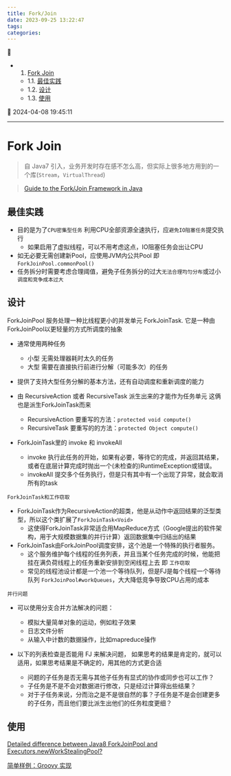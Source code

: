 ```yaml
---
title: Fork/Join
date: 2023-09-25 13:22:47
tags: 
categories: 
---
```


💠

- 1. [Fork Join](#fork-join)
    - 1.1. [最佳实践](#最佳实践)
    - 1.2. [设计](#设计)
    - 1.3. [使用](#使用)

💠 2024-04-08 19:45:11
****************************************
# Fork Join
> 自 Java7 引入，业务开发时存在感不怎么高，但实际上很多地方用到的一个库(`Stream`，`VirtualThread`)

> [Guide to the Fork/Join Framework in Java](https://www.baeldung.com/java-fork-join)   

## 最佳实践
- 目的是为了`CPU密集型任务` 利用CPU全部资源全速执行，应`避免IO阻塞任务`提交执行
    - 如果启用了虚拟线程，可以不用考虑这点，IO阻塞任务会出让CPU
- 如无必要无需创建新Pool，应使用JVM内公共Pool 即 `ForkJoinPool.commonPool()`
- 任务拆分时需要考虑合理阈值，避免子任务拆分的过大`无法合理均匀分布`或过小`调度和竞争成本过大`

## 设计

ForkJoinPool 服务处理一种比线程更小的并发单元 ForkJoinTask. 它是一种由ForkJoinPool以更轻量的方式所调度的抽象

- 通常使用两种任务
    - 小型 无需处理器耗时太久的任务
    - 大型 需要在直接执行前进行分解（可能多次）的任务
- 提供了支持大型任务分解的基本方法，还有自动调度和重新调度的能力

- 由 RecursiveAction 或者 RecursiveTask 派生出来的才能作为任务单元 这俩也是派生ForkJoinTask而来
    - RecursiveAction 要重写的方法：`protected void compute()`  
    - RecursiveTask 要重写的的方法：`protected Object compute()`
- ForkJoinTask里的 invoke 和 invokeAll 
    - invoke  执行此任务的开始，如果有必要，等待它的完成，并返回其结果，或者在底层计算完成时抛出一个(未检查的)RuntimeException或错误。
    - invokeAll 提交多个任务执行，但是只有其中有一个出现了异常，就会取消所有的task

`ForkJoinTask和工作窃取`
- ForkJoinTask作为RecursiveAction的超类，他是从动作中返回结果的泛型类型，所以这个类扩展了`ForkJoinTask<Void>` 
    - 这使得ForkJoinTask非常适合用MapReduce方式（Google提出的软件架构，用于大规模数据集的并行计算）返回数据集中归结出的结果
- ForkJoinTask由ForkJoinPool调度安排，这个池是一个特殊的执行者服务。
    - 这个服务维护每个线程的任务列表，并且当某个任务完成的时候，他能把挂在满负荷线程上的任务重新安排到空闲线程上去 即 `工作窃取`
    - 常见的线程池设计都是一个池一个等待队列，但是FJ是每个线程一个等待队列 `ForkJoinPool#workQueues`，大大降低竞争导致CPU占用的成本 

`并行问题`
- 可以使用分支合并方法解决的问题：
    - 模拟大量简单对象的运动，例如粒子效果
    - 日志文件分析
    - 从输入中计数的数据操作，比如mapreduce操作

- 以下的列表检查是否能用 FJ 来解决问题， 如果思考的结果是肯定的，就可以适用，如果思考结果是不确定的，用其他的方式更合适
    - 问题的子任务是否无需与其他子任务有显式的协作或同步也可以工作？
    - 子任务是不是不会对数据进行修改，只是经过计算得出些结果？
    - 对于子任务来说，分而治之是不是很自然的事？子任务是不是会创建更多的子任务，而且他们要比派生出他们的任务粒度更细？

## 使用

[Detailed difference between Java8 ForkJoinPool and Executors.newWorkStealingPool?](https://stackoverflow.com/questions/41337451/detailed-difference-between-java8-forkjoinpool-and-executors-newworkstealingpool)

[简单样例：Groovy 实现](https://github.com/Kuangcp/JavaBase/blob/master/concurrency/src/main/java/com/github/kuangcp/forkjoin/ForkJoinEasyDemo.groovy)

